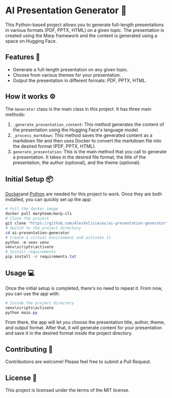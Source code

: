 # AI Presentation Generator 📃

This Python-based project allows you to generate full-length presentations in various formats (PDF, PPTX, HTML) on a given topic. The presentation is created using the Marp framework and the content is generated using a space on Hugging Face.

## Features 🌟

- Generate a full-length presentation on any given topic.
- Choose from various themes for your presentation.
- Output the presentation in different formats: PDF, PPTX, HTML.

## How it works ⚙️

The `Generator` class is the main class in this project. It has three main methods:

1. `_generate_presentation_content`: This method generates the content of the presentation using the Hugging Face's language model.
2. `_process_markdown`: This method saves the generated content as a markdown file and then uses Docker to convert the markdown file into the desired format (PDF, PPTX, HTML).
3. `generate_presentation`: This is the main method that you call to generate a presentation. It takes in the desired file format, the title of the presentation, the author (optional), and the theme (optional).


## Initial Setup 📦

[Docker](https://www.docker.com/products/docker-desktop/)and [Python](https://www.python.org/) are needed for this project to work. Once they are both installed, you can quickly set up the app:

```powershell
# Pull the docker image
docker pull marpteam/marp-cli
# Clone the project
git clone "https://github.com/AlexYelisieiev/ai-presentation-generator"
# Switch to the project directory
cd ai-presentation-generator
# Create a virtual environment and activate it
python -m venv venv
venv\scripts\activate
# Install requirements
pip install -r requirements.txt
```

## Usage 💻

Once the initial setup is completed, there's no need to repeat it.
From now, you can use the app with:

```powershell
# Inside the project directory
venv\scripts\activate
python main.py
```

From there, the app will let you choose the presentation title, author, theme, and output format. After that, it will generate content for your presentation and save it in the desired format inside the project directory.

## Contributing 🤝

Contributions are welcome! Please feel free to submit a Pull Request.

## License 📄

This project is licensed under the terms of the MIT license.
